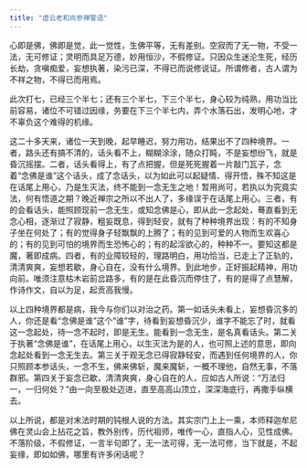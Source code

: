 ```yaml
---
title: "虚云老和尚参禅警语"
---
```


心即是佛，佛即是觉，此一觉性，生佛平等，无有差别。空寂而了无一物，不受一法，无可修证；灵明而具足万德，妙用恒沙，不假修证。只因众生迷沦生死，经历长劫，贪嗔痴爱，妄想执著，染污已深，不得已而说修说证。所谓修者，古人谓为不祥之物，不得已而用焉。

此次打七，已经三个半七；还有三个半七，下三个半七，身心较为纯熟，用功当比前容易，诸位不可错过因缘，务要在下三个半七内，弄个水落石出，发明心地，才不辜负这个难得的机缘。

这二十多天来，诸位一天到晚，起早睡迟，努力用功，结果出不了四种境界。一者，路头还有搞不清的，话头看不上，糊糊涂涂，随众打盹，不是妄想纷飞，就是昏沉摇摆。二者，话头看得上，有了点把握，但是死死握着一片敲门瓦子，念着“念佛是谁”这个话头，成了念话头，以为如此可以起疑情、得开悟，殊不知这是在话尾上用心，乃是生灭法，终不能到一念无生之地！暂用尚可，若执以为究竟实法，何有悟道之期？晚近禅宗之所以不出人了，多缘误于在话尾上用心。三者，有的会看话头，能照顾现前一念无生，或知念佛是心，即从此一念起处，蓦直看到无念心相，逐渐过了寂静，粗妄既息，得到轻安，就有了种种境界出现：有的不知身子坐在何处了；有的觉得身子轻飘飘的上腾了；有的见到可爱的人物而生欢喜心的；有的见到可怕的境界而生恐怖心的；有的起淫欲心的，种种不一。要知这都是魔，著即成病。四者，有的业障较轻的，理路明白，用功恰当，已走上了正轨的，清清爽爽，妄想若歇，身心自在，没有什么境界。到此地步，正好振起精神，用功向前。唯须注意枯木岩前岔路多，有的是在此昏沉而停住了，有的是得了点慧解，作诗作文，自以为足，起贡高我慢。

以上四种境界都是病，我今与你们以对治之药。第一如话头未看上，妄想昏沉多的人，你还是看“念佛是谁”这个“谁”字，待看到妄想昏沉少，谁字不能忘了时，就看这一念起处，待一念不起时，即是无生。能看到一念无生，是名真看话头。第二关于执著“念佛是谁”，在话尾上用心，以生灭法为是的人，也可照上述的意思，即向念起处看到一念无生去。第三关于观无念已得寂静轻安，而遇到任何境界的人，你只照顾本参话头，一念不生，佛来佛斩，魔来魔斩，一概不理他，自然无事，不落群邪。第四关于妄念已歇，清清爽爽，身心自在的人，应如古人所说：“万法归一，一归何处？”由一向至极处迈进，直至高高山顶立，深深海底行，再撒手纵横去。

以上所说，都是对末法时期的钝根人说的方法。其实宗门上上一乘，本师释迦牟尼佛在灵山会上拈花之旨，教外别传，历代祖师，唯传一心，直指人心，见性成佛。不落阶级，不假修证，一言半句即了，无一法可得，无一法可修，当下就是，不起妄缘，即如如佛，哪里有许多闲话呢？